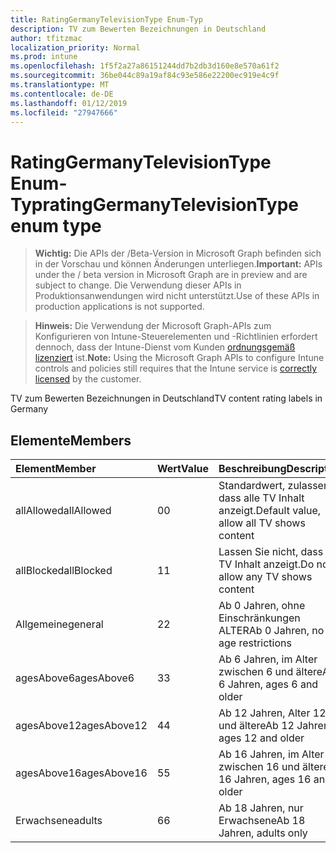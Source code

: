 ```yaml
---
title: RatingGermanyTelevisionType Enum-Typ
description: TV zum Bewerten Bezeichnungen in Deutschland
author: tfitzmac
localization_priority: Normal
ms.prod: intune
ms.openlocfilehash: 1f5f2a27a86151244dd7b2db3d160e8e570a61f2
ms.sourcegitcommit: 36be044c89a19af84c93e586e22200ec919e4c9f
ms.translationtype: MT
ms.contentlocale: de-DE
ms.lasthandoff: 01/12/2019
ms.locfileid: "27947666"
---
```

# <a name="ratinggermanytelevisiontype-enum-type"></a><span data-ttu-id="f4717-103">RatingGermanyTelevisionType Enum-Typ</span><span class="sxs-lookup"><span data-stu-id="f4717-103">ratingGermanyTelevisionType enum type</span></span>

> <span data-ttu-id="f4717-104">**Wichtig:** Die APIs der /Beta-Version in Microsoft Graph befinden sich in der Vorschau und können Änderungen unterliegen.</span><span class="sxs-lookup"><span data-stu-id="f4717-104">**Important:** APIs under the / beta version in Microsoft Graph are in preview and are subject to change.</span></span> <span data-ttu-id="f4717-105">Die Verwendung dieser APIs in Produktionsanwendungen wird nicht unterstützt.</span><span class="sxs-lookup"><span data-stu-id="f4717-105">Use of these APIs in production applications is not supported.</span></span>

> <span data-ttu-id="f4717-106">**Hinweis:** Die Verwendung der Microsoft Graph-APIs zum Konfigurieren von Intune-Steuerelementen und -Richtlinien erfordert dennoch, dass der Intune-Dienst vom Kunden [ordnungsgemäß lizenziert](https://go.microsoft.com/fwlink/?linkid=839381) ist.</span><span class="sxs-lookup"><span data-stu-id="f4717-106">**Note:** Using the Microsoft Graph APIs to configure Intune controls and policies still requires that the Intune service is [correctly licensed](https://go.microsoft.com/fwlink/?linkid=839381) by the customer.</span></span>

<span data-ttu-id="f4717-107">TV zum Bewerten Bezeichnungen in Deutschland</span><span class="sxs-lookup"><span data-stu-id="f4717-107">TV content rating labels in Germany</span></span>
## <a name="members"></a><span data-ttu-id="f4717-108">Elemente</span><span class="sxs-lookup"><span data-stu-id="f4717-108">Members</span></span>
|<span data-ttu-id="f4717-109">Element</span><span class="sxs-lookup"><span data-stu-id="f4717-109">Member</span></span>|<span data-ttu-id="f4717-110">Wert</span><span class="sxs-lookup"><span data-stu-id="f4717-110">Value</span></span>|<span data-ttu-id="f4717-111">Beschreibung</span><span class="sxs-lookup"><span data-stu-id="f4717-111">Description</span></span>|
|:---|:---|:---|
|<span data-ttu-id="f4717-112">allAllowed</span><span class="sxs-lookup"><span data-stu-id="f4717-112">allAllowed</span></span>|<span data-ttu-id="f4717-113">0</span><span class="sxs-lookup"><span data-stu-id="f4717-113">0</span></span>|<span data-ttu-id="f4717-114">Standardwert, zulassen, dass alle TV Inhalt anzeigt.</span><span class="sxs-lookup"><span data-stu-id="f4717-114">Default value, allow all TV shows content</span></span>|
|<span data-ttu-id="f4717-115">allBlocked</span><span class="sxs-lookup"><span data-stu-id="f4717-115">allBlocked</span></span>|<span data-ttu-id="f4717-116">1</span><span class="sxs-lookup"><span data-stu-id="f4717-116">1</span></span>|<span data-ttu-id="f4717-117">Lassen Sie nicht, dass alle TV Inhalt anzeigt.</span><span class="sxs-lookup"><span data-stu-id="f4717-117">Do not allow any TV shows content</span></span>|
|<span data-ttu-id="f4717-118">Allgemeine</span><span class="sxs-lookup"><span data-stu-id="f4717-118">general</span></span>|<span data-ttu-id="f4717-119">2</span><span class="sxs-lookup"><span data-stu-id="f4717-119">2</span></span>|<span data-ttu-id="f4717-120">Ab 0 Jahren, ohne Einschränkungen ALTER</span><span class="sxs-lookup"><span data-stu-id="f4717-120">Ab 0 Jahren, no age restrictions</span></span>|
|<span data-ttu-id="f4717-121">agesAbove6</span><span class="sxs-lookup"><span data-stu-id="f4717-121">agesAbove6</span></span>|<span data-ttu-id="f4717-122">3</span><span class="sxs-lookup"><span data-stu-id="f4717-122">3</span></span>|<span data-ttu-id="f4717-123">Ab 6 Jahren, im Alter zwischen 6 und ältere</span><span class="sxs-lookup"><span data-stu-id="f4717-123">Ab 6 Jahren, ages 6 and older</span></span>|
|<span data-ttu-id="f4717-124">agesAbove12</span><span class="sxs-lookup"><span data-stu-id="f4717-124">agesAbove12</span></span>|<span data-ttu-id="f4717-125">4</span><span class="sxs-lookup"><span data-stu-id="f4717-125">4</span></span>|<span data-ttu-id="f4717-126">Ab 12 Jahren, Alter 12 und ältere</span><span class="sxs-lookup"><span data-stu-id="f4717-126">Ab 12 Jahren, ages 12 and older</span></span>|
|<span data-ttu-id="f4717-127">agesAbove16</span><span class="sxs-lookup"><span data-stu-id="f4717-127">agesAbove16</span></span>|<span data-ttu-id="f4717-128">5</span><span class="sxs-lookup"><span data-stu-id="f4717-128">5</span></span>|<span data-ttu-id="f4717-129">Ab 16 Jahren, im Alter zwischen 16 und ältere</span><span class="sxs-lookup"><span data-stu-id="f4717-129">Ab 16 Jahren, ages 16 and older</span></span>|
|<span data-ttu-id="f4717-130">Erwachsene</span><span class="sxs-lookup"><span data-stu-id="f4717-130">adults</span></span>|<span data-ttu-id="f4717-131">6</span><span class="sxs-lookup"><span data-stu-id="f4717-131">6</span></span>|<span data-ttu-id="f4717-132">Ab 18 Jahren, nur Erwachsene</span><span class="sxs-lookup"><span data-stu-id="f4717-132">Ab 18 Jahren, adults only</span></span>|





